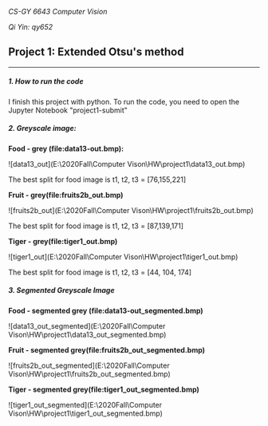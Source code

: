 _CS-GY 6643 Computer Vision_

_Qi Yin:_ _qy652_

## Project 1: Extended Otsu's method

***

##### 1. How to run the code

I finish this project with python. To run the code, you need to open the Jupyter Notebook "project1-submit"

##### 2. Greyscale image:

**Food - grey (file:data13-out.bmp):**

![data13_out](E:\2020Fall\Computer Vison\HW\project1\data13_out.bmp)

The best split for food image is t1, t2, t3 = [76,155,221]

**Fruit - grey(file:fruits2b_out.bmp)**

![fruits2b_out](E:\2020Fall\Computer Vison\HW\project1\fruits2b_out.bmp)

The best split for food image is t1, t2, t3 = [87,139,171]

**Tiger - grey(file:tiger1_out.bmp)**

![tiger1_out](E:\2020Fall\Computer Vison\HW\project1\tiger1_out.bmp)

The best split for food image is t1, t2, t3 = [44, 104, 174]

##### 3. Segmented Greyscale Image

**Food - segmented grey (file:data13-out_segmented.bmp)**

![data13_out_segmented](E:\2020Fall\Computer Vison\HW\project1\data13_out_segmented.bmp)

**Fruit - segmented grey(file:fruits2b_out_segmented.bmp)**

![fruits2b_out_segmented](E:\2020Fall\Computer Vison\HW\project1\fruits2b_out_segmented.bmp)

**Tiger - segmented grey(file:tiger1_out_segmented.bmp)**

![tiger1_out_segmented](E:\2020Fall\Computer Vison\HW\project1\tiger1_out_segmented.bmp)